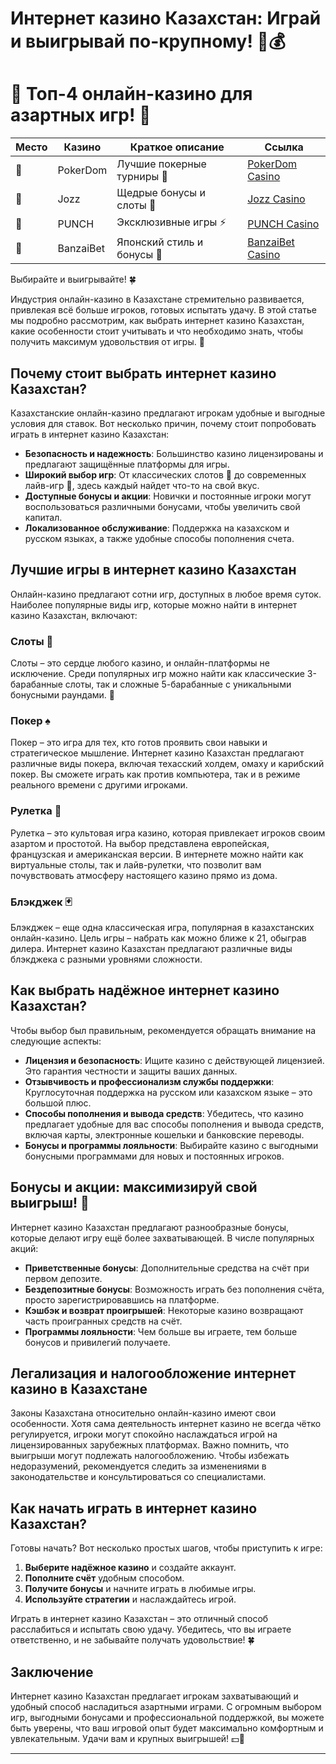 # Интернет казино Казахстан: Играй и выигрывай по-крупному! 🎰💰
# 🎰 Топ-4 онлайн-казино для азартных игр! 💸

| Место | Казино     | Краткое описание                 | Ссылка                                    |
|-------|------------|-----------------------------------|-------------------------------------------|
| 🥇    | PokerDom   | Лучшие покерные турниры 🎲        | [PokerDom Casino](https://brandplay.link/Bxg7SC7H)    |
| 🥈    | Jozz       | Щедрые бонусы и слоты 🎁          | [Jozz Casino](https://tk435zi5i9.com/alt/jozz/registration?e8250665e216213938eeaefaf3e61c0a)   |
| 🥉    | PUNCH      | Эксклюзивные игры ⚡              | [PUNCH Casino](https://betpunch1.com/d638d6d39)       |
| 🏅    | BanzaiBet  | Японский стиль и бонусы 🏮        | [BanzaiBet Casino](https://bnzstr009.com/e9rVJ)        |

Выбирайте и выигрывайте! 🍀


Индустрия онлайн-казино в Казахстане стремительно развивается, привлекая всё больше игроков, готовых испытать удачу. В этой статье мы подробно рассмотрим, как выбрать интернет казино Казахстан, какие особенности стоит учитывать и что необходимо знать, чтобы получить максимум удовольствия от игры. 💎

## Почему стоит выбрать интернет казино Казахстан?

Казахстанские онлайн-казино предлагают игрокам удобные и выгодные условия для ставок. Вот несколько причин, почему стоит попробовать играть в интернет казино Казахстан:

- **Безопасность и надежность**: Большинство казино лицензированы и предлагают защищённые платформы для игры.
- **Широкий выбор игр**: От классических слотов 🎰 до современных лайв-игр 🎲, здесь каждый найдет что-то на свой вкус.
- **Доступные бонусы и акции**: Новички и постоянные игроки могут воспользоваться различными бонусами, чтобы увеличить свой капитал.
- **Локализованное обслуживание**: Поддержка на казахском и русском языках, а также удобные способы пополнения счета.

## Лучшие игры в интернет казино Казахстан

Онлайн-казино предлагают сотни игр, доступных в любое время суток. Наиболее популярные виды игр, которые можно найти в интернет казино Казахстан, включают:

### Слоты 🎰

Слоты – это сердце любого казино, и онлайн-платформы не исключение. Среди популярных игр можно найти как классические 3-барабанные слоты, так и сложные 5-барабанные с уникальными бонусными раундами. 🎁

### Покер ♠️

Покер – это игра для тех, кто готов проявить свои навыки и стратегическое мышление. Интернет казино Казахстан предлагают различные виды покера, включая техасский холдем, омаху и карибский покер. Вы сможете играть как против компьютера, так и в режиме реального времени с другими игроками.

### Рулетка 🎡

Рулетка – это культовая игра казино, которая привлекает игроков своим азартом и простотой. На выбор представлена европейская, французская и американская версии. В интернете можно найти как виртуальные столы, так и лайв-рулетки, что позволит вам почувствовать атмосферу настоящего казино прямо из дома.

### Блэкджек 🃏

Блэкджек – еще одна классическая игра, популярная в казахстанских онлайн-казино. Цель игры – набрать как можно ближе к 21, обыграв дилера. Интернет казино Казахстан предлагают различные виды блэкджека с разными уровнями сложности.

## Как выбрать надёжное интернет казино Казахстан?

Чтобы выбор был правильным, рекомендуется обращать внимание на следующие аспекты:

- **Лицензия и безопасность**: Ищите казино с действующей лицензией. Это гарантия честности и защиты ваших данных.
- **Отзывчивость и профессионализм службы поддержки**: Круглосуточная поддержка на русском или казахском языке – это большой плюс.
- **Способы пополнения и вывода средств**: Убедитесь, что казино предлагает удобные для вас способы пополнения и вывода средств, включая карты, электронные кошельки и банковские переводы.
- **Бонусы и программы лояльности**: Выбирайте казино с выгодными бонусными программами для новых и постоянных игроков.

## Бонусы и акции: максимизируй свой выигрыш! 🎉

Интернет казино Казахстан предлагают разнообразные бонусы, которые делают игру ещё более захватывающей. В числе популярных акций:

- **Приветственные бонусы**: Дополнительные средства на счёт при первом депозите.
- **Бездепозитные бонусы**: Возможность играть без пополнения счёта, просто зарегистрировавшись на платформе.
- **Кэшбэк и возврат проигрышей**: Некоторые казино возвращают часть проигранных средств на счёт.
- **Программы лояльности**: Чем больше вы играете, тем больше бонусов и привилегий получаете.

## Легализация и налогообложение интернет казино в Казахстане

Законы Казахстана относительно онлайн-казино имеют свои особенности. Хотя сама деятельность интернет казино не всегда чётко регулируется, игроки могут спокойно наслаждаться игрой на лицензированных зарубежных платформах. Важно помнить, что выигрыши могут подлежать налогообложению. Чтобы избежать недоразумений, рекомендуется следить за изменениями в законодательстве и консультироваться со специалистами.

## Как начать играть в интернет казино Казахстан?

Готовы начать? Вот несколько простых шагов, чтобы приступить к игре:

1. **Выберите надёжное казино** и создайте аккаунт.
2. **Пополните счёт** удобным способом.
3. **Получите бонусы** и начните играть в любимые игры.
4. **Используйте стратегии** и наслаждайтесь игрой.

Играть в интернет казино Казахстан – это отличный способ расслабиться и испытать свою удачу. Убедитесь, что вы играете ответственно, и не забывайте получать удовольствие! 🍀

## Заключение

Интернет казино Казахстан предлагает игрокам захватывающий и удобный способ насладиться азартными играми. С огромным выбором игр, выгодными бонусами и профессиональной поддержкой, вы можете быть уверены, что ваш игровой опыт будет максимально комфортным и увлекательным. Удачи вам и крупных выигрышей! 💵🎉

---
